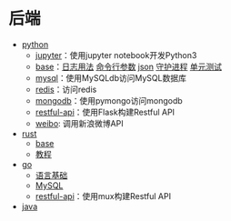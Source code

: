 # 后端

- [python](python/)
  - [jupyter](jupyter)：使用jupyter notebook开发Python3
  - [base](base)：[日志用法](base/log.py) [命令行参数](base/cmdline.py) [json](base/json-sample.py) [守护进程](base/daemon.py) [单元测试](base/base_test.py)
  - [mysql](mysql)：使用MySQLdb访问MySQL数据库
  - [redis](redis)：访问redis
  - [mongodb](mongodb)：使用pymongo访问mongodb
  - [restful-api](restful-api)：使用Flask构建Restful API
  - [weibo](weibo): 调用新浪微博API
- [rust](rust)
  - [base](rust/hello/src/main.rs)
  - [教程](https://kaisery.github.io/trpl-zh-cn/)
- [go](golang/)
  - [语言基础](golang/base)
  - [MySQL](golang/db/mysql.go)
  - [restful-api](golang/restful-api)：使用mux构建Restful API
- [java](java)